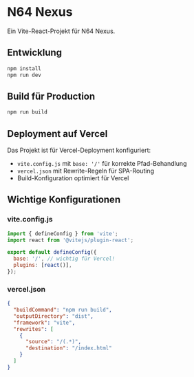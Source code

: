 # N64 Nexus

Ein Vite-React-Projekt für N64 Nexus.

## Entwicklung

```bash
npm install
npm run dev
```

## Build für Production

```bash
npm run build
```

## Deployment auf Vercel

Das Projekt ist für Vercel-Deployment konfiguriert:

- `vite.config.js` mit `base: '/'` für korrekte Pfad-Behandlung
- `vercel.json` mit Rewrite-Regeln für SPA-Routing
- Build-Konfiguration optimiert für Vercel

## Wichtige Konfigurationen

### vite.config.js
```js
import { defineConfig } from 'vite';
import react from '@vitejs/plugin-react';

export default defineConfig({
  base: '/', // wichtig für Vercel!
  plugins: [react()],
});
```

### vercel.json
```json
{
  "buildCommand": "npm run build",
  "outputDirectory": "dist",
  "framework": "vite",
  "rewrites": [
    {
      "source": "/(.*)",
      "destination": "/index.html"
    }
  ]
}
```

